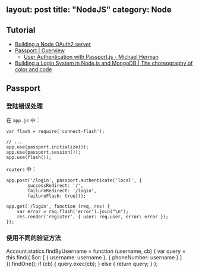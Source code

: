 layout: post
title: "NodeJS"
category: Node
---

## Tutorial

- [Building a Node OAuth2 server](http://blog.papersapp.com/oauth-server-in-node-js/)
- [Passport | Overview](http://passportjs.org/guide/)
	- [User Authentication with Passport.js - Michael Herman](http://mherman.org/blog/2013/11/11/user-authentication-with-passport-dot-js/#.U2uJwtySzv4)
- [Building a Login System in Node.js and MongoDB | The choreography of color and code](http://www.quietless.com/kitchen/building-a-login-system-in-node-js-and-mongodb/)

## Passport

### 登陆错误处理

在 `app.js` 中：

	var flash = require('connect-flash');

	// ...
	app.use(passport.initialize());
	app.use(passport.session());
	app.use(flash());

`routers` 中：

	app.post('/login', passport.authenticate('local', {
	        successRedirect: '/',
	        failureRedirect: '/login',
	        failureFlash: true}));

    app.get('/login', function (req, res) {
        var error = req.flash('error').join("\n");
        res.render('register', { user: req.user, error: error });
    });

### 使用不同的验证方法

Account.statics.findByUsername = function (username, cb) {
    var query = this.find({ $or: [ { username: username }, { phoneNumber: username } ] }).findOne();
    if (cb) {
        query.exec(cb);
    } else {
        return query;
    }
};
